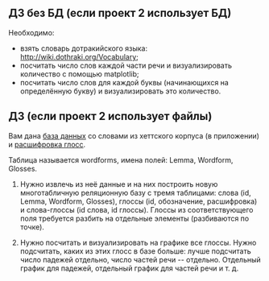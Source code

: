 ## ДЗ без БД (если проект 2 использует БД)

Необходимо:
 * взять словарь дотракийского языка: http://wiki.dothraki.org/Vocabulary;
 * посчитать число слов каждой части речи и визуализировать количество с помощью matplotlib;
 * посчитать число слов для каждой буквы (начинающихся на определённую букву) и визуализировать это количество.
 
 ## ДЗ (если проект 2 использует файлы)
 
Вам дана [база данных](https://github.com/ancatmara/learnpython2017/blob/master/%D0%A1%D0%B5%D0%BC%D0%B8%D0%BD%D0%B0%D1%80%D1%8B/data/hittite.db) со словами из хеттского корпуса (в приложении) и [расшифровка глосс](https://github.com/ancatmara/learnpython2017/blob/master/%D0%A1%D0%B5%D0%BC%D0%B8%D0%BD%D0%B0%D1%80%D1%8B/data/Glossing_rules.txt).

Таблица называется wordforms, имена полей: Lemma, Wordform, Glosses.

1. Нужно извлечь из неё данные и на них построить новую многотабличную реляционную базу с тремя таблицами: слова (id, Lemma, Wordform, Glosses), глоссы (id, обозначение, расшифровка) и слова-глоссы (id слова, id глоссы). Глоссы из соответствующего поля требуется разбить на отдельные элементы (разбиваются по точке). 

2. Нужно посчитать и визуализировать на графике все глоссы. Нужно подсчитать, каких из этих глосс в базе больше: лучше подсчитать число падежей отдельно, число частей речи -- отдельно. Отдельный график для падежей, отдельный график для частей речи и т. д.

